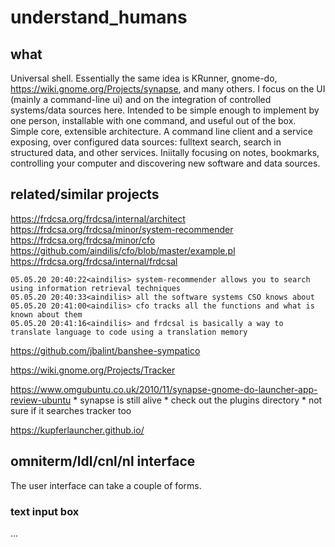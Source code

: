 # understand_humans
## what
Universal shell. Essentially the same idea is KRunner, gnome-do, https://wiki.gnome.org/Projects/synapse, and many others. 
I focus on the UI (mainly a command-line ui) and on the integration of controlled systems/data sources here. 
Intended to be simple enough to implement by one person, installable with one command, and useful out of the box. 
Simple core, extensible architecture. A command line client and a service exposing, over configured data sources: 
fulltext search, search in structured data, and other services. Iniitally focusing on notes, bookmarks, controlling your computer and discovering new software and data sources.


## related/similar projects
https://frdcsa.org/frdcsa/internal/architect https://frdcsa.org/frdcsa/minor/system-recommender https://frdcsa.org/frdcsa/minor/cfo https://github.com/aindilis/cfo/blob/master/example.pl https://frdcsa.org/frdcsa/internal/frdcsal
```
05.05.20 20:40:22<aindilis> system-recommender allows you to search using information retrieval techniques
05.05.20 20:40:33<aindilis> all the software systems CSO knows about
05.05.20 20:41:00<aindilis> cfo tracks all the functions and what is known about them
05.05.20 20:41:16<aindilis> and frdcsal is basically a way to translate language to code using a translation memory
```
https://github.com/jbalint/banshee-sympatico

https://wiki.gnome.org/Projects/Tracker

https://www.omgubuntu.co.uk/2010/11/synapse-gnome-do-launcher-app-review-ubuntu
	* synapse is still alive
	* check out the plugins directory
	* not sure if it searches tracker too
	
https://kupferlauncher.github.io/


## omniterm/ldl/cnl/nl interface

The user interface can take a couple of forms. 


### text input box
...